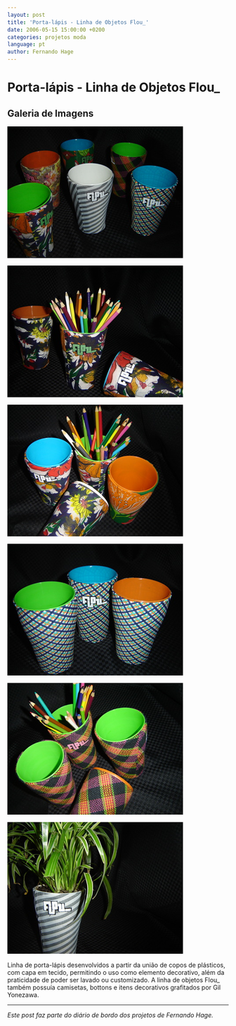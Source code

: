 ```yaml
---
layout: post
title: 'Porta-lápis - Linha de Objetos Flou_'
date: 2006-05-15 15:00:00 +0200
categories: projetos moda
language: pt
author: Fernando Hage
---
```


# Porta-lápis - Linha de Objetos Flou_

## Galeria de Imagens

![Porta-lápis - Linha de Objetos Flou_](/assets/images/porta-lapis-linha-de-objetos-flou_-01.jpg)

![Porta-lápis - Linha de Objetos Flou_](/assets/images/porta-lapis-linha-de-objetos-flou_-02.jpg)

![Porta-lápis - Linha de Objetos Flou_](/assets/images/porta-lapis-linha-de-objetos-flou_-03.jpg)

![Porta-lápis - Linha de Objetos Flou_](/assets/images/porta-lapis-linha-de-objetos-flou_-04.jpg)

![Porta-lápis - Linha de Objetos Flou_](/assets/images/porta-lapis-linha-de-objetos-flou_-05.jpg)

![Porta-lápis - Linha de Objetos Flou_](/assets/images/porta-lapis-linha-de-objetos-flou_-06.jpg)

Linha de porta-lápis desenvolvidos a partir da união de copos de plásticos, com capa em tecido, permitindo o uso como elemento decorativo, além da praticidade de poder ser lavado ou customizado. A linha de objetos Flou_ também possuía camisetas, bottons e itens decorativos grafitados por Gil Yonezawa.

---

*Este post faz parte do diário de bordo dos projetos de Fernando Hage.*
